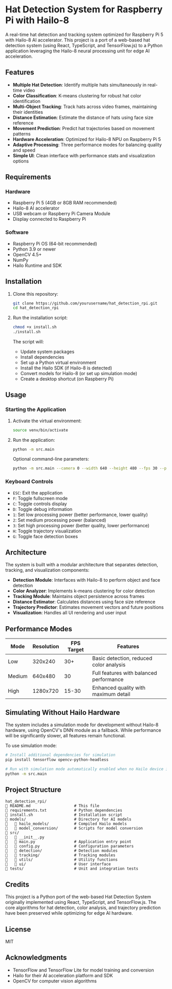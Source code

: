 # Hat Detection System for Raspberry Pi with Hailo-8

A real-time hat detection and tracking system optimized for Raspberry Pi 5 with Hailo-8 AI accelerator. This project is a port of a web-based hat detection system (using React, TypeScript, and TensorFlow.js) to a Python application leveraging the Hailo-8 neural processing unit for edge AI acceleration.

## Features

- **Multiple Hat Detection**: Identify multiple hats simultaneously in real-time video
- **Color Classification**: K-means clustering for robust hat color identification
- **Multi-Object Tracking**: Track hats across video frames, maintaining their identities
- **Distance Estimation**: Estimate the distance of hats using face size reference
- **Movement Prediction**: Predict hat trajectories based on movement patterns
- **Hardware Acceleration**: Optimized for Hailo-8 NPU on Raspberry Pi 5
- **Adaptive Processing**: Three performance modes for balancing quality and speed
- **Simple UI**: Clean interface with performance stats and visualization options

## Requirements

### Hardware
- Raspberry Pi 5 (4GB or 8GB RAM recommended)
- Hailo-8 AI accelerator
- USB webcam or Raspberry Pi Camera Module
- Display connected to Raspberry Pi

### Software
- Raspberry Pi OS (64-bit recommended)
- Python 3.9 or newer
- OpenCV 4.5+
- NumPy
- Hailo Runtime and SDK

## Installation

1. Clone this repository:
   ```bash
   git clone https://github.com/yourusername/hat_detection_rpi.git
   cd hat_detection_rpi
   ```

2. Run the installation script:
   ```bash
   chmod +x install.sh
   ./install.sh
   ```

   The script will:
   - Update system packages
   - Install dependencies
   - Set up a Python virtual environment
   - Install the Hailo SDK (if Hailo-8 is detected)
   - Convert models for Hailo-8 (or set up simulation mode)
   - Create a desktop shortcut (on Raspberry Pi)

## Usage

### Starting the Application

1. Activate the virtual environment:
   ```bash
   source venv/bin/activate
   ```

2. Run the application:
   ```bash
   python -m src.main
   ```

   Optional command-line parameters:
   ```bash
   python -m src.main --camera 0 --width 640 --height 480 --fps 30 --power medium
   ```

### Keyboard Controls

- `ESC`: Exit the application
- `F`: Toggle fullscreen mode
- `C`: Toggle controls display
- `D`: Toggle debug information
- `1`: Set low processing power (better performance, lower quality)
- `2`: Set medium processing power (balanced)
- `3`: Set high processing power (better quality, lower performance)
- `H`: Toggle trajectory visualization
- `G`: Toggle face detection boxes

## Architecture

The system is built with a modular architecture that separates detection, tracking, and visualization components:

- **Detection Module**: Interfaces with Hailo-8 to perform object and face detection
- **Color Analyzer**: Implements k-means clustering for color detection
- **Tracking Module**: Maintains object persistence across frames
- **Distance Estimator**: Calculates distances using face size reference
- **Trajectory Predictor**: Estimates movement vectors and future positions
- **Visualization**: Handles all UI rendering and user input

## Performance Modes

| Mode   | Resolution | FPS Target | Features                                |
|--------|------------|------------|----------------------------------------|
| Low    | 320x240    | 30+        | Basic detection, reduced color analysis |
| Medium | 640x480    | 30         | Full features with balanced performance |
| High   | 1280x720   | 15-30      | Enhanced quality with maximum detail    |

## Simulating Without Hailo Hardware

The system includes a simulation mode for development without Hailo-8 hardware, using OpenCV's DNN module as a fallback. While performance will be significantly slower, all features remain functional.

To use simulation mode:
```bash
# Install additional dependencies for simulation
pip install tensorflow opencv-python-headless

# Run with simulation mode automatically enabled when no Hailo device is detected
python -m src.main
```

## Project Structure

```
hat_detection_rpi/
   README.md                   # This file
   requirements.txt            # Python dependencies
   install.sh                  # Installation script
   models/                     # Directory for AI models
      hailo_models/           # Compiled Hailo models
      model_conversion/       # Scripts for model conversion
   src/
      __init__.py
      main.py                 # Application entry point
      config.py               # Configuration parameters
      detection/              # Detection modules
      tracking/               # Tracking modules
      utils/                  # Utility functions
      ui/                     # User interface
   tests/                      # Unit and integration tests
```

## Credits

This project is a Python port of the web-based Hat Detection System originally implemented using React, TypeScript, and TensorFlow.js. The core algorithms for hat detection, color analysis, and trajectory prediction have been preserved while optimizing for edge AI hardware.

## License

MIT

## Acknowledgments

- TensorFlow and TensorFlow Lite for model training and conversion
- Hailo for their AI acceleration platform and SDK
- OpenCV for computer vision algorithms